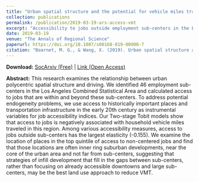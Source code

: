 ```yaml
---
title: "Urban spatial structure and the potential for vehicle miles traveled reduction: The effects of accessibility to jobs within and beyond employment sub-centers"
collection: publications
permalink: /publication/2019-03-19-ars-access-vmt
excerpt: "Accessibility to jobs outside employment sub-centers in the Los Angeles region has the strongest association with VMT reductions."
date: 2019-03-19
venue: "The Annals of Regional Science"
paperurl: https://doi.org/10.1007/s00168-019-00900-7 
citation: "Boarnet, M. G., & Wang, X. (2019). Urban spatial structure and the potential for vehicle miles traveled reduction: The effects of accessibility to jobs within and beyond employment sub-centers. <i>The Annals of Regional Science, 62</i>(2), 381-404."
---
```


**Download:** [SocArxiv (Free)](https://scholar.google.com/) \| [Link (Open Access)](https://doi.org/10.1007/s00168-019-00900-7)

**Abstract:**
This research examines the relationship between urban polycentric spatial structure and driving. We identified 46 employment sub-centers in the Los Angeles Combined Statistical Area and calculated access to jobs that are within and beyond these sub-centers. To address potential endogeneity problems, we use access to historically important places and transportation infrastructure in the early 20th century as instrumental variables for job accessibility indices. Our Two-stage Tobit models show that access to jobs is negatively associated with household vehicle miles traveled in this region. Among various accessibility measures, access to jobs outside sub-centers has the largest elasticity (-0.155).  We examine the location of places in the top quintile of access to non-centered jobs and find that those locations are often inner ring suburban developments, near the core of the urban area and not far from sub-centers, suggesting that strategies of infill development that fill in the gaps between sub-centers, rather than focusing on already accessible downtowns and large sub-centers, may be the best land use approach to reduce VMT.
